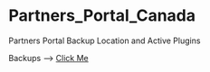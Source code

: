 # Partners_Portal_Canada
Partners Portal Backup Location and Active Plugins


Backups --> <a href="https://www.dropbox.com/home/Matt's%20Website%20Backups%20Duplicator/Partners%20Backup%20Canada">Click Me</a>
